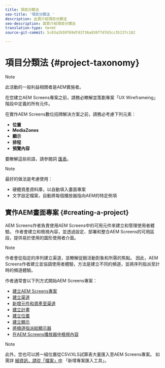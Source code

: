 ```yaml
---
title: 項目分類法
seo-title: '項目分類法 '
description: 此頁介紹項目分類法
seo-description: 該頁介紹項目分類法
translation-type: tm+mt
source-git-commit: 5c83a2b59769dfd3736a830f7d7d3cc35137c182

---
```



# 項目分類法 {#project-taxonomy}

>[!NOTE]
>
>此活動的一般利益相關者是AEM實施者。

在您建立AEM Screens專案之前，請務必瞭解並策劃專案「UX Wireframeing」階段中定義的所有元件。

在實作AEM Screens數位招牌解決方案之前，請務必考慮下列元素：

* **位置**
* **MediaZones**
* **顯示**
* **排程**
* **預覽內容**

要瞭解這些術語，請參閱詞 [匯表](https://helpx.adobe.com/experience-manager/6-5/screens/using/screens-glossary.html)。

>[!NOTE]
>
>最好的做法是考慮使用：
>
>* 硬體資產資料庫，以自動填入畫面專案
>* 文字設定檔案，自動將每個播放器指向AEM的特定例項


## 實作AEM畫面專案 {#creating-a-project}

AEM Screens作者負責使用AEM Screens中的可用元件來建立和管理使用者體驗。 作者會建立和檢視內容，並透過設定、部署和整合AEM Screens的可用區段，提供易於使用的圖形使用者介面。

>[!NOTE]
>
>作者會從指定的序列建立渠道，並瞭解促銷活動對象和所需的焦點。 因此，AEM Screens作者建立並協調使用者體驗，方法是建立不同的頻道，並將序列指派至計時的頻道體驗。

作者通常會以下列方式開始AEM Screens專案：

* [建立AEM Screens專案](https://helpx.adobe.com/experience-manager/6-5/screens/using/creating-a-screens-project.html)
* [建立渠道](https://helpx.adobe.com/experience-manager/6-5/screens/using/managing-channels.html)
* [新增元件和資產至渠道](https://helpx.adobe.com/experience-manager/6-5/screens/using/adding-components-to-a-channel.html)
* [建立計畫](https://helpx.adobe.com/experience-manager/6-5/screens/using/managing-schedules.html)
* [建立位置](https://helpx.adobe.com/experience-manager/6-5/screens/using/managing-locations.html)
* [建立顯示](https://helpx.adobe.com/experience-manager/6-5/screens/using/managing-displays.html)
* [將頻道指派給顯示器](https://helpx.adobe.com/experience-manager/6-5/screens/using/channel-assignment.html)
* [在AEM Screens播放器中檢視內容](https://helpx.adobe.com/experience-manager/6-5/screens/using/working-with-screens-player.html)

>[!NOTE]
>
>此外，您也可以將一組位置從CSV/XLS試算表大量匯入至AEM Screens專案。 如需詳 [細資訊，請從「檔案」中](https://helpx.adobe.com/experience-manager/6-5/screens/using/project-importer.html) 「新增專案匯入工具」。

